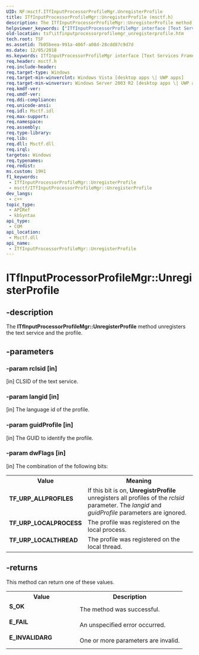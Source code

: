 ```yaml
---
UID: NF:msctf.ITfInputProcessorProfileMgr.UnregisterProfile
title: ITfInputProcessorProfileMgr::UnregisterProfile (msctf.h)
description: The ITfInputProcessorProfileMgr::UnregisterProfile method unregisters the text service and the profile.
helpviewer_keywords: ["ITfInputProcessorProfileMgr interface [Text Services Framework]","UnregisterProfile method","ITfInputProcessorProfileMgr.UnregisterProfile","ITfInputProcessorProfileMgr::UnregisterProfile","TF_URP_ALLPROFILES","TF_URP_LOCALPROCESS","TF_URP_LOCALTHREAD","UnregisterProfile","UnregisterProfile method [Text Services Framework]","UnregisterProfile method [Text Services Framework]","ITfInputProcessorProfileMgr interface","msctf/ITfInputProcessorProfileMgr::UnregisterProfile","tsf.itfinputprocessorprofilemgr_unregisterprofile"]
old-location: tsf\itfinputprocessorprofilemgr_unregisterprofile.htm
tech.root: TSF
ms.assetid: 7b05beea-991a-406f-a08d-28cdd87c9d7d
ms.date: 12/05/2018
ms.keywords: ITfInputProcessorProfileMgr interface [Text Services Framework],UnregisterProfile method, ITfInputProcessorProfileMgr.UnregisterProfile, ITfInputProcessorProfileMgr::UnregisterProfile, TF_URP_ALLPROFILES, TF_URP_LOCALPROCESS, TF_URP_LOCALTHREAD, UnregisterProfile, UnregisterProfile method [Text Services Framework], UnregisterProfile method [Text Services Framework],ITfInputProcessorProfileMgr interface, msctf/ITfInputProcessorProfileMgr::UnregisterProfile, tsf.itfinputprocessorprofilemgr_unregisterprofile
req.header: msctf.h
req.include-header: 
req.target-type: Windows
req.target-min-winverclnt: Windows Vista [desktop apps \| UWP apps]
req.target-min-winversvr: Windows Server 2003 R2 [desktop apps \| UWP apps]
req.kmdf-ver: 
req.umdf-ver: 
req.ddi-compliance: 
req.unicode-ansi: 
req.idl: Msctf.idl
req.max-support: 
req.namespace: 
req.assembly: 
req.type-library: 
req.lib: 
req.dll: Msctf.dll
req.irql: 
targetos: Windows
req.typenames: 
req.redist: 
ms.custom: 19H1
f1_keywords:
 - ITfInputProcessorProfileMgr::UnregisterProfile
 - msctf/ITfInputProcessorProfileMgr::UnregisterProfile
dev_langs:
 - c++
topic_type:
 - APIRef
 - kbSyntax
api_type:
 - COM
api_location:
 - Msctf.dll
api_name:
 - ITfInputProcessorProfileMgr::UnregisterProfile
---
```


# ITfInputProcessorProfileMgr::UnregisterProfile


## -description

The <b>ITfInputProcessorProfileMgr::UnregisterProfile</b> method unregisters the text service and the profile.

## -parameters

### -param rclsid [in]

[in] CLSID of the text service.

### -param langid [in]

[in] The language id of the profile.

### -param guidProfile [in]

[in] The GUID to identify the profile.

### -param dwFlags [in]

[in] The combination of the following bits:

<table>
<tr>
<th>Value</th>
<th>Meaning</th>
</tr>
<tr>
<td width="40%"><a id="TF_URP_ALLPROFILES"></a><a id="tf_urp_allprofiles"></a><dl>
<dt><b>TF_URP_ALLPROFILES</b></dt>
</dl>
</td>
<td width="60%">
If this bit is on, <b>UnregistrProfile</b> unregisters all profiles of the <i>rclsid</i> parameter. The <i>langid</i> and <i>guidProfile</i> parameters are ignored.

</td>
</tr>
<tr>
<td width="40%"><a id="TF_URP_LOCALPROCESS"></a><a id="tf_urp_localprocess"></a><dl>
<dt><b>TF_URP_LOCALPROCESS</b></dt>
</dl>
</td>
<td width="60%">
The profile was registered on the local process.

</td>
</tr>
<tr>
<td width="40%"><a id="TF_URP_LOCALTHREAD"></a><a id="tf_urp_localthread"></a><dl>
<dt><b>TF_URP_LOCALTHREAD</b></dt>
</dl>
</td>
<td width="60%">
The profile was registered on the local thread.

</td>
</tr>
</table>

## -returns

This method can return one of these values.

<table>
<tr>
<th>Value</th>
<th>Description</th>
</tr>
<tr>
<td width="40%">
<dl>
<dt><b>S_OK</b></dt>
</dl>
</td>
<td width="60%">
The method was successful.

</td>
</tr>
<tr>
<td width="40%">
<dl>
<dt><b>E_FAIL</b></dt>
</dl>
</td>
<td width="60%">
An unspecified error occurred.

</td>
</tr>
<tr>
<td width="40%">
<dl>
<dt><b>E_INVALIDARG</b></dt>
</dl>
</td>
<td width="60%">
One or more parameters are invalid.

</td>
</tr>
</table>

